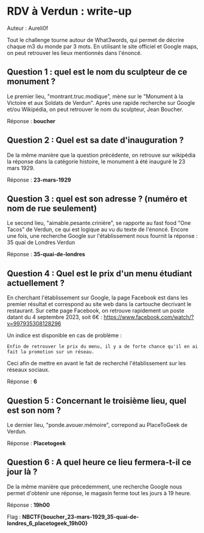 # RDV à Verdun : write-up
Auteur : Aureli0f

Tout le challenge tourne autour de What3words, qui permet de décrire chaque m3 du monde par 3 mots.
En utilisant le site officiel et Google maps, on peut retrouver les lieux mentionnés dans l'énoncé.

## Question 1 : quel est le nom du sculpteur de ce monument ?

Le premier lieu, "montrant.truc.modique", mène sur le "Monument à la Victoire et aux Soldats de Verdun".
Après une rapide recherche sur Google et/ou Wikipédia, on peut retrouver le nom du sculpteur, Jean Boucher.

Réponse : **boucher**

## Question 2 : Quel est sa date d'inauguration ?

De la même manière que la question précédente, on retrouve sur wikipédia la réponse dans la catégorie histoire, le monument à été inauguré le 23 mars 1929.

Réponse : **23-mars-1929**

## Question 3 : quel est son adresse ?  (numéro et nom de rue seulement)

Le second lieu, "aimable.pesante.crinière", se rapporte au fast food "One Tacos" de Verdun, ce qui est logique au vu du texte de l'énoncé.
Encore une fois, une recherche Google sur l'établissement nous fournit la réponse : 35 quai de Londres Verdun

Réponse : **35-quai-de-londres**

## Question 4 : Quel est le prix d'un menu étudiant actuellement ?

En cherchant l'établissement sur Google, la page Facebook est dans les premier résultat et correspond au site web dans la cartouche decrivant le restaurant.
Sur cette page Facebook, on retrouve rapidement un poste datant du 4 septembre 2023, soit 6€ : <https://www.facebook.com/watch/?v=997935308128296>

Un indice est disponible en cas de problème :
```
Enfin de retrouver le prix du menu, il y a de forte chance qu'il en ai fait la promotion sur un réseau.
```
Ceci afin de mettre en avant le fait de recherché l'établissement sur les réseaux sociaux.

Réponse : **6**

## Question 5 : Concernant le troisième lieu, quel est son nom ?

Le dernier lieu, "ponde.avouer.mémoire", correpond au PlaceToGeek de Verdun.

Réponse : **Placetogeek**

## Question 6 : A quel heure ce lieu fermera-t-il ce jour là ? 

De la même manière que précedemment, une recherche Google nous permet d'obtenir une réponse, le magasin ferme tout les jours à 19 heure.

Réponse : **19h00**

Flag : **NBCTF{boucher_23-mars-1929_35-quai-de-londres_6_placetogeek_19h00}**